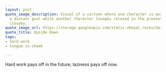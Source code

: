 ```yaml
---
layout: post
quote_image_description: Visual of a cartoon where one character is working hard toward
  a distant goal while another character lounges relaxed in the present with rewards
  closeby.
quote_image_url: https://storage.googleapis.com/static.ohmyai.rocks/daily/2024-05-17.jpg
quote_title: Upside Down
tags:
- hard work
- tongue-in-cheek

---
```


Hard work pays off in the future; laziness pays off now.